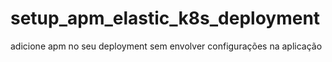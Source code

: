 # setup_apm_elastic_k8s_deployment
adicione apm no seu deployment sem envolver configurações na aplicação
